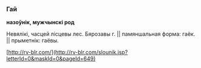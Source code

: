 ### Гай
**назоўнік, мужчынскі род**

Невялікі, часцей лісцевы лес. Бярозавы г. || памяншальная форма: гаёк. || прыметнік: гаёвы.

<a rel="author">[http://rv-blr.com/](http://rv-blr.com/slounik.jsp?letterId=0&maskId=0&pageId=649)</a>

